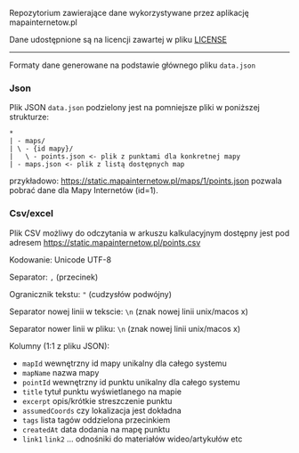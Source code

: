 Repozytorium zawierające dane wykorzystywane przez aplikację mapainternetow.pl

Dane udostępnione są na licencji zawartej w pliku [LICENSE](LICENSE)

---

Formaty dane generowane na podstawie głównego pliku `data.json`

### Json

Plik JSON `data.json` podzielony jest na pomniejsze pliki w poniższej strukturze:
```
*
| - maps/
| \ - {id mapy}/
|   \ - points.json <- plik z punktami dla konkretnej mapy
| - maps.json <- plik z listą dostępnych map
```
przykładowo: https://static.mapainternetow.pl/maps/1/points.json pozwala pobrać dane dla Mapy Internetów (id=1).

### Csv/excel

Plik CSV możliwy do odczytania w arkuszu kalkulacyjnym dostępny jest pod adresem
https://static.mapainternetow.pl/points.csv

Kodowanie: Unicode UTF-8

Separator: `,` (przecinek)

Ogranicznik tekstu: `"` (cudzysłów podwójny)

Separator nowej linii w tekscie: `\n` (znak nowej linii unix/macos x)

Separator nower linii w pliku: `\n` (znak nowej linii unix/macos x)

Kolumny (1:1 z pliku JSON):
- `mapId` wewnętrzny id mapy unikalny dla całego systemu
- `mapName` nazwa mapy
- `pointId` wewnętrzny id punktu unikalny dla całego systemu
- `title` tytuł punktu wyświetlanego na mapie
- `excerpt` opis/krótkie streszczenie punktu
- `assumedCoords` czy lokalizacja jest dokładna
- `tags` lista tagów oddzielona przecinkiem
- `createdAt` data dodania na mapę punktu
- `link1` `link2` ... odnośniki do materiałów wideo/artykułów etc
